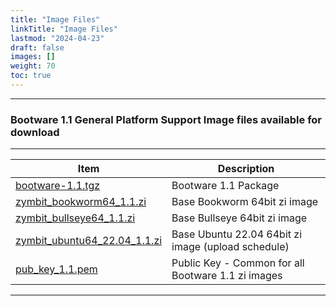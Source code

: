 ```yaml
---
title: "Image Files"
linkTitle: "Image Files" 
lastmod: "2024-04-23"
draft: false
images: []
weight: 70
toc: true
---
```


-----
### Bootware 1.1 General Platform Support Image files available for download

-----

| Item | Description | 
|------|--------------------------|
| [bootware-1.1.tgz](https://bootware.s3.amazonaws.com/bootware-1.1.tgz) | Bootware 1.1 Package |
| [zymbit_bookworm64_1.1.zi](https://bootware.s3.amazonaws.com/zymbit_bookworm64_1.1.zi) | Base Bookworm 64bit zi image |
| [zymbit_bullseye64_1.1.zi](https://bootware.s3.amazonaws.com/zymbit_bullseye64_1.1.zi) | Base Bullseye 64bit zi image |
| [zymbit_ubuntu64_22.04_1.1.zi](https://bootware.s3.amazonaws.com/zymbit_ubuntu64_22.04_1.1.zi) | Base Ubuntu 22.04 64bit zi image (upload schedule)|
| [pub_key_1.1.pem](https://bootware.s3.amazonaws.com/pub_key_1.1.pem) | Public Key - Common for all Bootware 1.1 zi images |


-----


